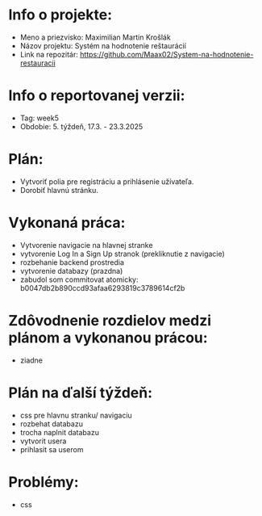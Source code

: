 # Info o projekte:
- Meno a priezvisko: Maximilian Martin Krošlák
- Názov projektu: Systém na hodnotenie reštaurácií
- Link na repozitár:    https://github.com/Maax02/System-na-hodnotenie-restauracii

# Info o reportovanej verzii:  
- Tag: week5                      
- Obdobie: 5. týždeň, 17.3. - 23.3.2025 

# Plán:
- Vytvoriť polia pre registráciu a prihlásenie užívateľa.
- Dorobiť hlavnú stránku.

# Vykonaná práca:
- Vytvorenie navigacie na hlavnej stranke
- vytvorenie Log In a Sign Up stranok (prekliknutie z navigacie)
- rozbehanie backend prostredia
- vytvorenie databazy (prazdna)
- zabudol som commitovat atomicky: b0047db2b890ccd93afaa6293819c3789614cf2b

# Zdôvodnenie rozdielov medzi plánom a vykonanou prácou:
- ziadne

# Plán na ďalší týždeň:
- css pre hlavnu stranku/ navigaciu
- rozbehat databazu
- trocha naplnit databazu
- vytvorit usera
- prihlasit sa userom


# Problémy:
- css